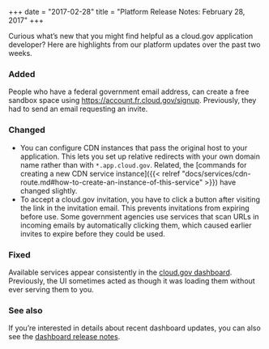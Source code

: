 +++
date = "2017-02-28"
title = "Platform Release Notes: February 28, 2017"
+++

Curious what’s new that you might find helpful as a cloud.gov application developer? Here are highlights from our platform updates over the past two weeks.

<!--more-->

### Added
People who have a federal government email address, can create a free sandbox space using https://account.fr.cloud.gov/signup. Previously, they had to send an email requesting an invite.

### Changed
- You can configure CDN instances that pass the original host to your application. This lets you set up relative redirects with your own domain name rather than with `*.app.cloud.gov`. Related, the [commands for creating a new CDN service instance]({{< relref "docs/services/cdn-route.md#how-to-create-an-instance-of-this-service" >}}) have changed slightly.
- To accept a cloud.gov invitation, you have to click a button after visiting the link in the invitation email. This prevents invitations from expiring before use. Some government agencies use services that scan URLs in incoming emails by automatically clicking them, which caused earlier invites to expire before they could be used.

### Fixed
Available services appear consistently in the [cloud.gov dashboard](https://dashboard.fr.cloud.gov). Previously, the UI sometimes acted as though it was loading them without ever serving them to you.

### See also
If you’re interested in details about recent dashboard updates, you can also see the [dashboard release notes](https://github.com/18F/cg-dashboard/releases).
